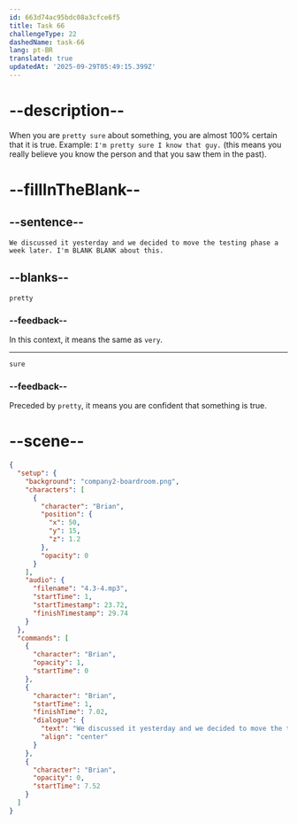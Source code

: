 ```yaml
---
id: 663d74ac95bdc08a3cfce6f5
title: Task 66
challengeType: 22
dashedName: task-66
lang: pt-BR
translated: true
updatedAt: '2025-09-29T05:49:15.399Z'
---
```


<!-- (Audio) Brian: We discussed it yesterday and we decided to move the testing phase a week later. I'm pretty sure about this. -->

# --description--

When you are `pretty sure` about something, you are almost 100% certain that it is true. Example: `I'm pretty sure I know that guy.` (this means you really believe you know the person and that you saw them in the past).

# --fillInTheBlank--

## --sentence--

`We discussed it yesterday and we decided to move the testing phase a week later. I'm BLANK BLANK about this.`

## --blanks--

`pretty`

### --feedback--

In this context, it means the same as `very`.

---

`sure`

### --feedback--

Preceded by `pretty`, it means you are confident that something is true.

# --scene--

```json
{
  "setup": {
    "background": "company2-boardroom.png",
    "characters": [
      {
        "character": "Brian",
        "position": {
          "x": 50,
          "y": 15,
          "z": 1.2
        },
        "opacity": 0
      }
    ],
    "audio": {
      "filename": "4.3-4.mp3",
      "startTime": 1,
      "startTimestamp": 23.72,
      "finishTimestamp": 29.74
    }
  },
  "commands": [
    {
      "character": "Brian",
      "opacity": 1,
      "startTime": 0
    },
    {
      "character": "Brian",
      "startTime": 1,
      "finishTime": 7.02,
      "dialogue": {
        "text": "We discussed it yesterday and we decided to move the testing phase a week later. I'm pretty sure about this.",
        "align": "center"
      }
    },
    {
      "character": "Brian",
      "opacity": 0,
      "startTime": 7.52
    }
  ]
}
```
